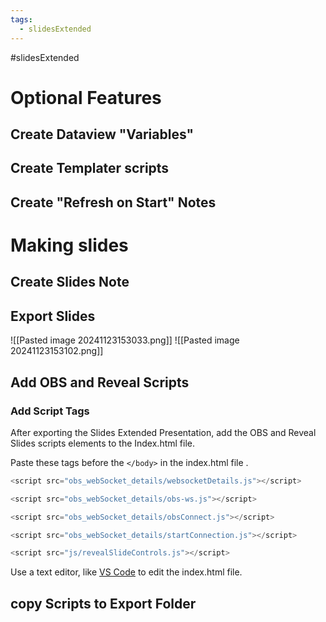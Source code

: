 ```yaml
---
tags:
  - slidesExtended
---
```


#slidesExtended

# Optional Features
## Create Dataview "Variables"

## Create Templater scripts
## Create "Refresh on Start" Notes

# Making slides

## Create Slides Note

## Export Slides
![[Pasted image 20241123153033.png]]
![[Pasted image 20241123153102.png]]

## Add OBS and Reveal Scripts
### Add Script Tags
After exporting the Slides Extended Presentation, add the OBS and Reveal Slides scripts elements to the Index.html file.

Paste these tags before the `</body>` in the index.html file .
```js
<script src="obs_webSocket_details/websocketDetails.js"></script>

<script src="obs_webSocket_details/obs-ws.js"></script>

<script src="obs_webSocket_details/obsConnect.js"></script>

<script src="obs_webSocket_details/startConnection.js"></script>

<script src="js/revealSlideControls.js"></script>
```

Use a text editor, like [VS Code](https://code.visualstudio.com/) to edit the index.html file. 

## copy Scripts to Export Folder

